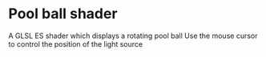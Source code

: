 # Pool ball shader

A GLSL ES shader which displays a rotating pool ball
Use the mouse cursor to control the position of the light source
